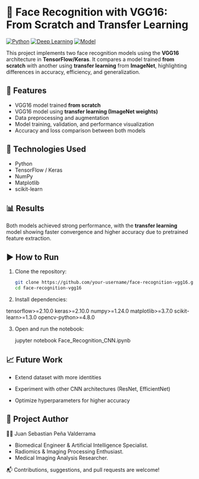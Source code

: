 # 🧠 Face Recognition with VGG16: From Scratch and Transfer Learning

[![Python](https://img.shields.io/badge/Python-3.8%2B-blue)](https://www.python.org/)
[![Deep Learning](https://img.shields.io/badge/Deep%20Learning-TensorFlow-orange)](https://www.tensorflow.org/)
[![Model](https://img.shields.io/badge/CNN-VGG16-red)](https://keras.io/api/applications/vgg/)

This project implements two face recognition models using the **VGG16** architecture in **TensorFlow/Keras**. It compares a model trained **from scratch** with another using **transfer learning** from **ImageNet**, highlighting differences in accuracy, efficiency, and generalization.

## 🚀 Features
- VGG16 model trained **from scratch**  
- VGG16 model using **transfer learning (ImageNet weights)**  
- Data preprocessing and augmentation  
- Model training, validation, and performance visualization  
- Accuracy and loss comparison between both models  

## 🧰 Technologies Used
- Python  
- TensorFlow / Keras  
- NumPy  
- Matplotlib  
- scikit-learn  

## 📊 Results
Both models achieved strong performance, with the **transfer learning** model showing faster convergence and higher accuracy due to pretrained feature extraction.

## ▶️ How to Run
1. Clone the repository:
   ```bash
   git clone https://github.com/your-username/face-recognition-vgg16.git
   cd face-recognition-vgg16
2. Install dependencies:
   
tensorflow>=2.10.0
keras>=2.10.0
numpy>=1.24.0
matplotlib>=3.7.0
scikit-learn>=1.3.0
opencv-python>=4.8.0

3. Open and run the notebook:

   jupyter notebook Face_Recognition_CNN.ipynb

## 📈 Future Work

 - Extend dataset with more identities

 - Experiment with other CNN architectures (ResNet, EfficientNet)

 - Optimize hyperparameters for higher accuracy

## 📄 Project Author

👨‍💻 Juan Sebastian Peña Valderrama

 - Biomedical Engineer & Artificial Intelligence Specialist. 
 - Radiomics & Imaging Processing Enthusiast.
 - Medical Imaging Analysis Researcher.

📬 Contributions, suggestions, and pull requests are welcome!
